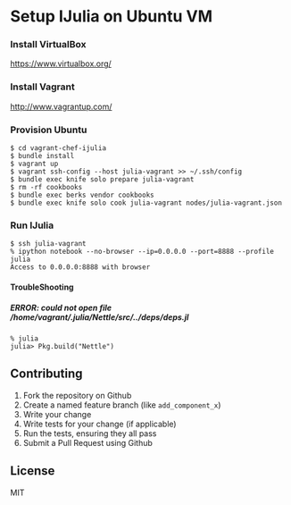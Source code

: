 # Setup IJulia on Ubuntu VM

### Install VirtualBox

https://www.virtualbox.org/

### Install Vagrant

http://www.vagrantup.com/

### Provision Ubuntu

```
$ cd vagrant-chef-ijulia
$ bundle install
$ vagrant up
$ vagrant ssh-config --host julia-vagrant >> ~/.ssh/config
$ bundle exec knife solo prepare julia-vagrant
$ rm -rf cookbooks
$ bundle exec berks vendor cookbooks
$ bundle exec knife solo cook julia-vagrant nodes/julia-vagrant.json
```

### Run IJulia

```
$ ssh julia-vagrant
% ipython notebook --no-browser --ip=0.0.0.0 --port=8888 --profile julia
Access to 0.0.0.0:8888 with browser
```

#### TroubleShooting

##### ERROR: could not open file /home/vagrant/.julia/Nettle/src/../deps/deps.jl

```
% julia
julia> Pkg.build("Nettle")
```

## Contributing

1. Fork the repository on Github
2. Create a named feature branch (like `add_component_x`)
3. Write your change
4. Write tests for your change (if applicable)
5. Run the tests, ensuring they all pass
6. Submit a Pull Request using Github

## License

MIT
